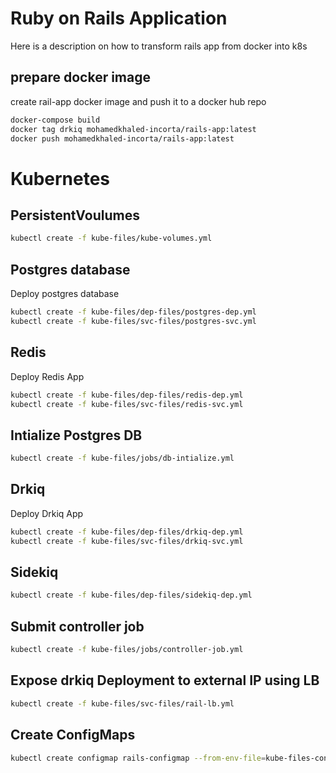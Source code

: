 # Ruby on Rails Application
 Here is a description on how to transform rails app from docker into k8s 
## prepare docker image

create rail-app docker image and push it to a docker hub repo

```bash
docker-compose build
docker tag drkiq mohamedkhaled-incorta/rails-app:latest
docker push mohamedkhaled-incorta/rails-app:latest
```
# Kubernetes
## PersistentVoulumes 

```bash
kubectl create -f kube-files/kube-volumes.yml
```

## Postgres database
Deploy postgres database
```bash
kubectl create -f kube-files/dep-files/postgres-dep.yml
kubectl create -f kube-files/svc-files/postgres-svc.yml
```

## Redis 
Deploy Redis App
```bash
kubectl create -f kube-files/dep-files/redis-dep.yml
kubectl create -f kube-files/svc-files/redis-svc.yml
```
## Intialize Postgres DB

```bash
kubectl create -f kube-files/jobs/db-intialize.yml
```
## Drkiq
Deploy Drkiq App
```bash
kubectl create -f kube-files/dep-files/drkiq-dep.yml
kubectl create -f kube-files/svc-files/drkiq-svc.yml
```
## Sidekiq
```bash
kubectl create -f kube-files/dep-files/sidekiq-dep.yml
```

## Submit controller job 
```bash
kubectl create -f kube-files/jobs/controller-job.yml
```

## Expose drkiq Deployment to external IP using LB   
```bash
kubectl create -f kube-files/svc-files/rail-lb.yml
```

## Create ConfigMaps   
```bash
kubectl create configmap rails-configmap --from-env-file=kube-files-configmaps/rail-configmap.yml
```
